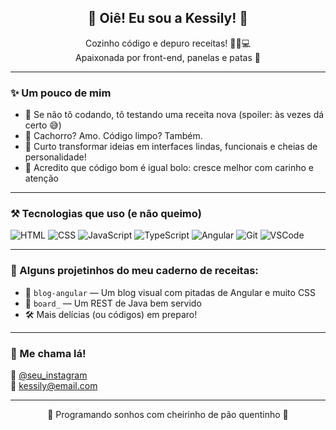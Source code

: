 <h2 align="center">🍝 Oiê! Eu sou a Kessily! 🐶</h2>

<p align="center">
  Cozinho código e depuro receitas! 👩‍🍳💻 <br>
  Apaixonada por front-end, panelas e patas 🐾
</p>

---

### ✨ Um pouco de mim

- 🍳 Se não tô codando, tô testando uma receita nova (spoiler: às vezes dá certo 😅)
- 🐶 Cachorro? Amo. Código limpo? Também.
- 🎨 Curto transformar ideias em interfaces lindas, funcionais e cheias de personalidade!
- 🧁 Acredito que código bom é igual bolo: cresce melhor com carinho e atenção

---

### ⚒️ Tecnologias que uso (e não queimo)

![HTML](https://img.shields.io/badge/-HTML5-E34F26?style=for-the-badge&logo=html5&logoColor=fff)
![CSS](https://img.shields.io/badge/-CSS3-1572B6?style=for-the-badge&logo=css3)
![JavaScript](https://img.shields.io/badge/-JavaScript-F7DF1E?style=for-the-badge&logo=javascript&logoColor=000)
![TypeScript](https://img.shields.io/badge/-TypeScript-3178C6?style=for-the-badge&logo=typescript)
![Angular](https://img.shields.io/badge/-Angular-DD0031?style=for-the-badge&logo=angular)
![Git](https://img.shields.io/badge/-Git-F05032?style=for-the-badge&logo=git)
![VSCode](https://img.shields.io/badge/-VS_Code-007ACC?style=for-the-badge&logo=visual-studio-code)

---

### 🚀 Alguns projetinhos do meu caderno de receitas:

- 📘 `blog-angular` — Um blog visual com pitadas de Angular e muito CSS
- 🍛 `board_` — Um REST de Java bem servido
- 🛠️ Mais delícias (ou códigos) em preparo!

---

### 📲 Me chama lá!

📸 [@seu_instagram](https://instagram.com/seu_instagram)  
📧 kessily@email.com

---

<p align="center">
  🌟 Programando sonhos com cheirinho de pão quentinho 🌟
</p>
